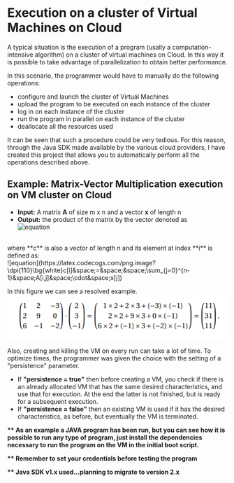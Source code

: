 # Execution on a cluster of Virtual Machines on Cloud
A typical situation is the execution of a program (usally a computation-intensive algorithm) on a cluster of virtual machines on Cloud. In this way it is possible to take advantage of parallelization to obtain better performance.

In this scenario, the programmer would have to manually do the following operations:
- configure and launch the cluster of Virtual Machines
- upload the program to be executed on each instance of the cluster
- log in on each instance of the cluster
- run the program in parallel on each instance of the cluster
- deallocate all the resources used

It can be seen that such a procedure could be very tedious. For this reason, through the Java SDK made available by the various cloud providers, I have created this project that allows you to automatically perform all the operations described above.

## Example: Matrix-Vector Multiplication execution on VM cluster on Cloud

- **Input:** A matrix **A** of size m x n and a vector **x** of length n
- **Output:** the product of the matrix by the vector denoted as <br>
![equation](https://latex.codecogs.com/png.image?\dpi{110}\bg{white}c&space;=&space;A&space;\cdot&space;x)
<br>
    where **c** is also a vector of length n and its element at index **i** is defined as: <br>
![equation](https://latex.codecogs.com/png.image?\dpi{110}\bg{white}c[i]&space;=&space;&space;\sum_{j=0}^{n-1}&space;A[i,j]&space;\cdot&space;x[j])
<br>

In this figure we can see a resolved example.
![use case resolved](https://github.com/nicolaDeCristofaro/Execution_on_VMcluster_on_Cloud/blob/main/images/matrixVector_example.PNG?raw=true)












Also, creating and killing the VM on every run can take a lot of time. To optimize times, the programmer was given the choice with the setting of a "persistence" parameter.

- If <b>"persistence = true"</b> then before creating a VM, you check if there is an already allocated VM that has the same desired characteristics, and use that for execution. At the end the latter is not finished, but is ready for a subsequent execution.
- If <b>"persistence = false"</b> then an existing VM is used if it has the desired characteristics, as before, but eventually the VM is terminated.

<b>** As an example a JAVA program has been run, but you can see how it is possible to run any type of program, just install the dependencies necessary to run the program on the VM in the initial boot script.</b>

<b>** Remember to set your credentials before testing the program </b>

<b>** Java SDK v1.x used...planning to migrate to version 2.x</b>
